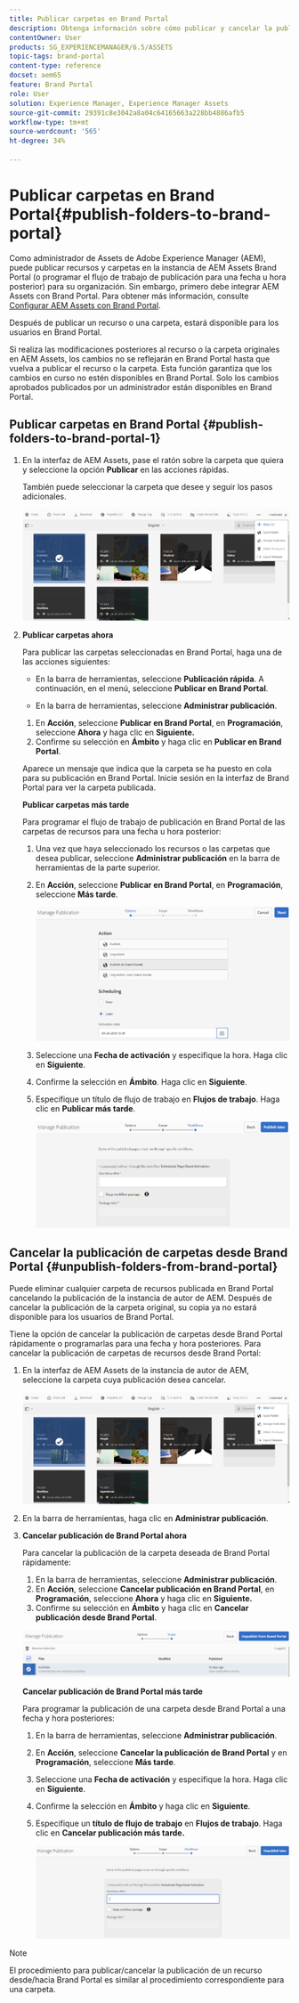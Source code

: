 ```yaml
---
title: Publicar carpetas en Brand Portal
description: Obtenga información sobre cómo publicar y cancelar la publicación de carpetas en Brand Portal.
contentOwner: User
products: SG_EXPERIENCEMANAGER/6.5/ASSETS
topic-tags: brand-portal
content-type: reference
docset: aem65
feature: Brand Portal
role: User
solution: Experience Manager, Experience Manager Assets
source-git-commit: 29391c8e3042a8a04c64165663a228bb4886afb5
workflow-type: tm+mt
source-wordcount: '565'
ht-degree: 34%

---
```


# Publicar carpetas en Brand Portal{#publish-folders-to-brand-portal}

Como administrador de Assets de Adobe Experience Manager (AEM), puede publicar recursos y carpetas en la instancia de AEM Assets Brand Portal (o programar el flujo de trabajo de publicación para una fecha u hora posterior) para su organización. Sin embargo, primero debe integrar AEM Assets con Brand Portal. Para obtener más información, consulte [Configurar AEM Assets con Brand Portal](/help/assets/configure-aem-assets-with-brand-portal.md).

Después de publicar un recurso o una carpeta, estará disponible para los usuarios en Brand Portal.

Si realiza las modificaciones posteriores al recurso o la carpeta originales en AEM Assets, los cambios no se reflejarán en Brand Portal hasta que vuelva a publicar el recurso o la carpeta. Esta función garantiza que los cambios en curso no estén disponibles en Brand Portal. Solo los cambios aprobados publicados por un administrador están disponibles en Brand Portal.

## Publicar carpetas en Brand Portal {#publish-folders-to-brand-portal-1}

1. En la interfaz de AEM Assets, pase el ratón sobre la carpeta que quiera y seleccione la opción **Publicar** en las acciones rápidas.

   También puede seleccionar la carpeta que desee y seguir los pasos adicionales.

   ![publish2bp](assets/publish2bp.png)

1. **Publicar carpetas ahora**

   Para publicar las carpetas seleccionadas en Brand Portal, haga una de las acciones siguientes:

   * En la barra de herramientas, seleccione **Publicación rápida**. A continuación, en el menú, seleccione **Publicar en Brand Portal**.

   * En la barra de herramientas, seleccione **Administrar publicación**.

   1. En **Acción**, seleccione **Publicar en Brand Portal**, en **Programación**, seleccione **Ahora** y haga clic en **Siguiente.**
   1. Confirme su selección en **Ámbito** y haga clic en **Publicar en Brand Portal**.

   Aparece un mensaje que indica que la carpeta se ha puesto en cola para su publicación en Brand Portal. Inicie sesión en la interfaz de Brand Portal para ver la carpeta publicada.

   **Publicar carpetas más tarde**

   Para programar el flujo de trabajo de publicación en Brand Portal de las carpetas de recursos para una fecha u hora posterior:

   1. Una vez que haya seleccionado los recursos o las carpetas que desea publicar, seleccione **Administrar publicación** en la barra de herramientas de la parte superior.
   1. En **Acción**, seleccione **Publicar en Brand Portal**, en **Programación**, seleccione **Más tarde**.

      ![publishlaterbp](assets/publishlaterbp.png)

   1. Seleccione una **Fecha de activación** y especifique la hora. Haga clic en **Siguiente**. 
   1. Confirme la selección en **Ámbito**. Haga clic en **Siguiente**. 
   1. Especifique un título de flujo de trabajo en **Flujos de trabajo**. Haga clic en **Publicar más tarde**.

      ![manageschedulepub](assets/manageschedulepub.png)

## Cancelar la publicación de carpetas desde Brand Portal {#unpublish-folders-from-brand-portal}

Puede eliminar cualquier carpeta de recursos publicada en Brand Portal cancelando la publicación de la instancia de autor de AEM. Después de cancelar la publicación de la carpeta original, su copia ya no estará disponible para los usuarios de Brand Portal.

Tiene la opción de cancelar la publicación de carpetas desde Brand Portal rápidamente o programarlas para una fecha y hora posteriores. Para cancelar la publicación de carpetas de recursos desde Brand Portal:

1. En la interfaz de AEM Assets de la instancia de autor de AEM, seleccione la carpeta cuya publicación desea cancelar.

   ![publish2bp-1](assets/publish2bp.png)

1. En la barra de herramientas, haga clic en **Administrar publicación**.

1. **Cancelar publicación de Brand Portal ahora**

   Para cancelar la publicación de la carpeta deseada de Brand Portal rápidamente:

   1. En la barra de herramientas, seleccione **Administrar publicación**.
   1. En **Acción**, seleccione **Cancelar publicación en Brand Portal**, en **Programación**, seleccione **Ahora** y haga clic en **Siguiente.**
   1. Confirme su selección en **Ámbito** y haga clic en **Cancelar publicación desde Brand Portal**.

   ![confirmar-cancelar publicación](assets/confirm-unpublish.png)

   **Cancelar publicación de Brand Portal más tarde**

   Para programar la publicación de una carpeta desde Brand Portal a una fecha y hora posteriores:

   1. En la barra de herramientas, seleccione **Administrar publicación**.
   1. En **Acción**, seleccione **Cancelar la publicación de Brand Portal** y en **Programación**, seleccione **Más tarde**.
   1. Seleccione una **Fecha de activación** y especifique la hora. Haga clic en **Siguiente**. 
   1. Confirme la selección en **Ámbito** y haga clic en **Siguiente**.
   1. Especifique un **título de flujo de trabajo** en **Flujos de trabajo**. Haga clic en **Cancelar publicación más tarde.**

      ![flujos de trabajo sin publicar](assets/unpublishworkflows.png)

>[!NOTE]
>
>El procedimiento para publicar/cancelar la publicación de un recurso desde/hacia Brand Portal es similar al procedimiento correspondiente para una carpeta.

